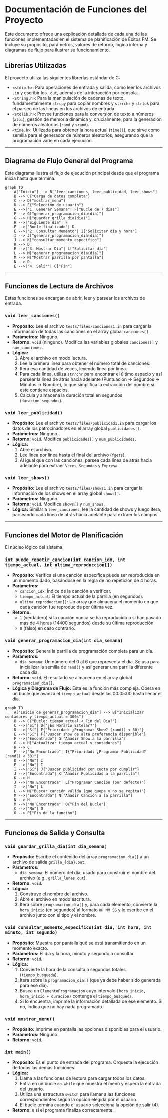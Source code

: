 # Documentación de Funciones del Proyecto

Este documento ofrece una explicación detallada de cada una de las funciones implementadas en el sistema de planificación de Éxitos FM. Se incluye su propósito, parámetros, valores de retorno, lógica interna y diagramas de flujo para ilustrar su funcionamiento.

## Librerías Utilizadas

El proyecto utiliza las siguientes librerías estándar de C:

*   `<stdio.h>`: Para operaciones de entrada y salida, como leer los archivos `.in` y escribir los `.out`, además de la interacción por consola.
*   `<string.h>`: Para la manipulación de cadenas de texto, fundamentalmente `strcpy` para copiar nombres y `strrchr` y `strtok` para el parseo de las líneas en los archivos de entrada.
*   `<stdlib.h>`: Provee funciones para la conversión de texto a números (`atoi`), gestión de memoria dinámica y, crucialmente, para la generación de números aleatorios (`rand` y `srand`).
*   `<time.h>`: Utilizada para obtener la hora actual (`time()`), que sirve como semilla para el generador de números aleatorios, asegurando que la programación varíe en cada ejecución.

---

## Diagrama de Flujo General del Programa

Este diagrama ilustra el flujo de ejecución principal desde que el programa inicia hasta que termina.

```mermaid
graph TD
    A["Inicio"] --> B["leer_canciones, leer_publicidad, leer_shows"]
    B --> C{"Carga de datos completa"}
    C --> D["mostrar_menu"]
    D --> E{"Selección de usuario"}
    E -->|"1. Generar Semana"| F["Bucle de 7 días"]
    F --> G["generar_programacion_dia(dia)"]
    G --> H["guardar_grilla_dia(dia)"]
    H -->|"Siguiente día"| F
    F -->|"Bucle finalizado"| D
    E -->|"2. Consultar Momento"| I["Solicitar día y hora"]
    I --> J["generar_programacion_dia(dia)"]
    J --> K["consultar_momento_especifico"]
    K --> D
    E -->|"3. Mostrar Día"| L["Solicitar día"]
    L --> M["generar_programacion_dia(dia)"]
    M --> N["Mostrar parrilla por pantalla"]
    N --> D
    E -->|"4. Salir"| O["Fin"]
```

---

## Funciones de Lectura de Archivos

Estas funciones se encargan de abrir, leer y parsear los archivos de entrada.

### `void leer_canciones()`
*   **Propósito:** Lee el archivo `tests/files/canciones1.in` para cargar la información de todas las canciones en el array global `canciones[]`.
*   **Parámetros:** Ninguno.
*   **Retorno:** `void` (ninguno). Modifica las variables globales `canciones[]` y `num_canciones`.
*   **Lógica:**
    1.  Abre el archivo en modo lectura.
    2.  Lee la primera línea para obtener el número total de canciones.
    3.  Itera esa cantidad de veces, leyendo línea por línea.
    4.  Para cada línea, utiliza `strrchr` para encontrar el último espacio y así parsear la línea de atrás hacia adelante (Puntuación -> Segundos -> Minutos -> Nombre), lo que simplifica la extracción del nombre si este contiene espacios.
    5.  Calcula y almacena la duración total en segundos (`duracion_segundos`).

### `void leer_publicidad()`
*   **Propósito:** Lee el archivo `tests/files/publicidad1.in` para cargar los datos de los patrocinadores en el array global `publicidades[]`.
*   **Parámetros:** Ninguno.
*   **Retorno:** `void`. Modifica `publicidades[]` y `num_publicidades`.
*   **Lógica:**
    1.  Abre el archivo.
    2.  Lee línea por línea hasta el final del archivo (`fgets`).
    3.  Al igual que con las canciones, parsea cada línea de atrás hacia adelante para extraer `Veces`, `Segundos` y `Empresa`.

### `void leer_shows()`
*   **Propósito:** Lee el archivo `tests/files/shows1.in` para cargar la información de los shows en el array global `shows[]`.
*   **Parámetros:** Ninguno.
*   **Retorno:** `void`. Modifica `shows[]` y `num_shows`.
*   **Lógica:** Similar a `leer_canciones`, lee la cantidad de shows y luego itera, parseando cada línea de atrás hacia adelante para extraer los campos.

---

## Funciones del Motor de Planificación

El núcleo lógico del sistema.

### `int puede_repetir_cancion(int cancion_idx, int tiempo_actual, int ultima_reproduccion[])`
*   **Propósito:** Verifica si una canción específica puede ser reproducida en un momento dado, basándose en la regla de no repetición de 4 horas.
*   **Parámetros:**
    *   `cancion_idx`: Índice de la canción a verificar.
    *   `tiempo_actual`: El tiempo actual de la parrilla (en segundos).
    *   `ultima_reproduccion[]`: Un array que almacena el momento en que cada canción fue reproducida por última vez.
*   **Retorno:**
    *   `1` (verdadero) si la canción nunca se ha reproducido o si han pasado más de 4 horas (14400 segundos) desde su última reproducción.
    *   `0` (falso) en caso contrario.

### `void generar_programacion_dia(int dia_semana)`
*   **Propósito:** Genera la parrilla de programación completa para un día.
*   **Parámetros:**
    *   `dia_semana`: Un número del 0 al 6 que representa el día. Se usa para inicializar la semilla de `rand()` y así generar una parrilla diferente cada día.
*   **Retorno:** `void`. El resultado se almacena en el array global `programacion_dia[]`.
*   **Lógica y Diagrama de Flujo:** Esta es la función más compleja. Opera en un bucle que avanza el `tiempo_actual` desde las 00:05:00 hasta llenar el día.

```mermaid
graph TD
    A["Inicio de generar_programacion_dia"] --> B["Inicializar contadores y tiempo_actual = 300s"]
    B --> C{"Bucle: tiempo_actual < Fin del Día?"}
    C -->|"Sí"| D{"¿Es Horario Estelar?"}
    D -->|"Sí"| E{"Prioridad: ¿Programar Show? (rand() < 60)"}
    E -->|"Sí"| F{"Buscar show de alta preferencia disponible"}
    F -->|"Encontrado"| G["Añadir Show a la parrilla"]
    G --> H["Actualizar tiempo_actual y contadores"]
    H --> C
    F -->|"No Encontrado"| I{"Prioridad: ¿Programar Publicidad? (rand() < 30)"}
    D -->|"No"| I
    E -->|"No"| I
    I -->|"Sí"| J{"Buscar publicidad con cuota por cumplir"}
    J -->|"Encontrada"| K["Añadir Publicidad a la parrilla"]
    K --> H
    J -->|"No Encontrada"| L["Programar Canción (por defecto)"]
    I -->|"No"| L
    L --> M{"Buscar canción válida (que quepa y no se repita)"}
    M -->|"Encontrada"| N["Añadir Canción a la parrilla"]
    N --> H
    M -->|"No Encontrada"| O{"Fin del Bucle"}
    C -->|"No"| O
    O --> P["Fin de la función"]
```

---

## Funciones de Salida y Consulta

### `void guardar_grilla_dia(int dia_semana)`
*   **Propósito:** Escribe el contenido del array `programacion_dia[]` a un archivo de salida `grilla_{dia}.out`.
*   **Parámetros:**
    *   `dia_semana`: El número del día, usado para construir el nombre del archivo (e.g., `grilla_lunes.out`).
*   **Retorno:** `void`.
*   **Lógica:**
    1.  Construye el nombre del archivo.
    2.  Abre el archivo en modo escritura.
    3.  Itera sobre `programacion_dia[]` y, para cada elemento, convierte la `hora_inicio` (en segundos) al formato `HH MM SS` y lo escribe en el archivo junto con el tipo y el nombre.

### `void consultar_momento_especifico(int dia, int hora, int minuto, int segundo)`
*   **Propósito:** Muestra por pantalla qué se está transmitiendo en un momento exacto.
*   **Parámetros:** El día y la hora, minuto y segundo a consultar.
*   **Retorno:** `void`.
*   **Lógica:**
    1.  Convierte la hora de la consulta a segundos totales (`tiempo_busqueda`).
    2.  Itera sobre la `programacion_dia[]` (que ya debe haber sido generada para ese día).
    3.  Busca un `ElementoProgramacion` cuyo intervalo `[hora_inicio, hora_inicio + duracion)` contenga el `tiempo_busqueda`.
    4.  Si lo encuentra, imprime la información detallada de ese elemento. Si no, indica que no hay nada programado.

### `void mostrar_menu()`
*   **Propósito:** Imprime en pantalla las opciones disponibles para el usuario.
*   **Parámetros:** Ninguno.
*   **Retorno:** `void`.

### `int main()`
*   **Propósito:** Es el punto de entrada del programa. Orquesta la ejecución de todas las demás funciones.
*   **Lógica:**
    1.  Llama a las funciones de lectura para cargar todos los datos.
    2.  Entra en un bucle `do-while` que muestra el menú y espera la entrada del usuario.
    3.  Utiliza una estructura `switch` para llamar a las funciones correspondientes según la opción elegida por el usuario.
    4.  El bucle termina cuando el usuario selecciona la opción de salir (4).
*   **Retorno:** `0` si el programa finaliza correctamente.
